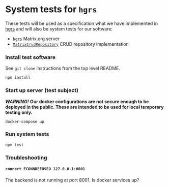 # System tests for `hgrs`

These tests will be used as a specification what we have implemented in 
[hgrs](https://github.com/heusalagroup/hgrs) 
and will also be system tests for our software:

 * [`hgrs`](https://github.com/heusalagroup/hgrs) Matrix.org server
 * [`MatrixCrudRepository`](https://github.com/heusalagroup/fi.hg.matrix/blob/main/MatrixCrudRepository.ts) CRUD repository implementation

### Install test software

See `git clone` instructions from the top level README.

```shell
npm install
```

### Start up server (test subject)

***WARNING!*** **Our docker configurations are not secure enough to be deployed 
in the public. These are intended to be used for local temporary testing only.**

```shell
docker-compose up
```

### Run system tests

```shell
npm test
```

### Troubleshooting

#### `connect ECONNREFUSED 127.0.0.1:8001`

The backend is not running at port 8001. Is docker services up?
